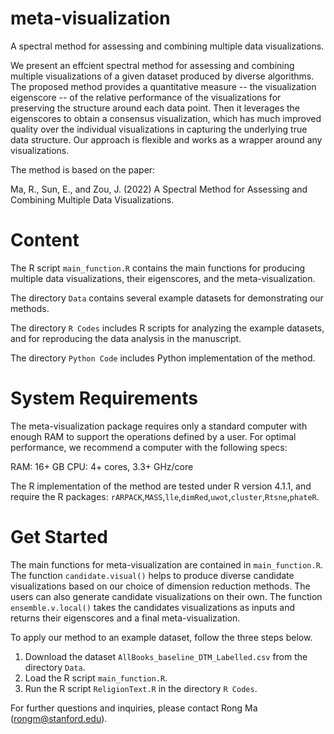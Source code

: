 # meta-visualization
A spectral method for assessing and combining multiple data visualizations.

We present an effcient spectral method for assessing and combining multiple visualizations of a given dataset produced by diverse algorithms. The proposed method provides a quantitative measure -- the visualization eigenscore -- of the relative performance of the visualizations for preserving the structure around each data point. Then it leverages the eigenscores to obtain a consensus visualization, which has much improved quality over the individual visualizations in capturing the underlying true data structure. Our approach is flexible and works as a wrapper around any visualizations.

The method is based on the paper:

Ma, R., Sun, E., and Zou, J. (2022) A Spectral Method for Assessing and Combining Multiple Data Visualizations. 

# Content

The R script `main_function.R` contains the main functions for producing multiple data visualizations, their eigenscores, and the meta-visualization.

The directory `Data` contains several example datasets for demonstrating our methods.

The directory `R Codes` includes R scripts for analyzing the example datasets, and for reproducing the data analysis in the manuscript.

The directory `Python Code` includes Python implementation of the method.

# System Requirements

The meta-visualization package requires only a standard computer with enough RAM to support the operations defined by a user. For optimal performance, we recommend a computer with the following specs:

RAM: 16+ GB
CPU: 4+ cores, 3.3+ GHz/core

The R implementation of the method are tested under R version 4.1.1, and require the R packages: `rARPACK`,`MASS`,`lle`,`dimRed`,`uwot`,`cluster`,`Rtsne`,`phateR`.


# Get Started

The main functions for meta-visualization are contained in `main_function.R`. The function `candidate.visual()` helps to produce diverse candidate visualizations based on our choice of dimension reduction methods. The users can also generate candidate visualizations on their own. The function `ensemble.v.local()` takes the candidates visualizations as inputs and returns their eigenscores and a final meta-visualization.

To apply our method to an example dataset, follow the three steps below.

1. Download the dataset `AllBooks_baseline_DTM_Labelled.csv` from the directory `Data`. 
2. Load the R script `main_function.R`.
3. Run the R script `ReligionText.R` in the directory `R Codes`.



For further questions and inquiries, please contact Rong Ma (rongm@stanford.edu).
